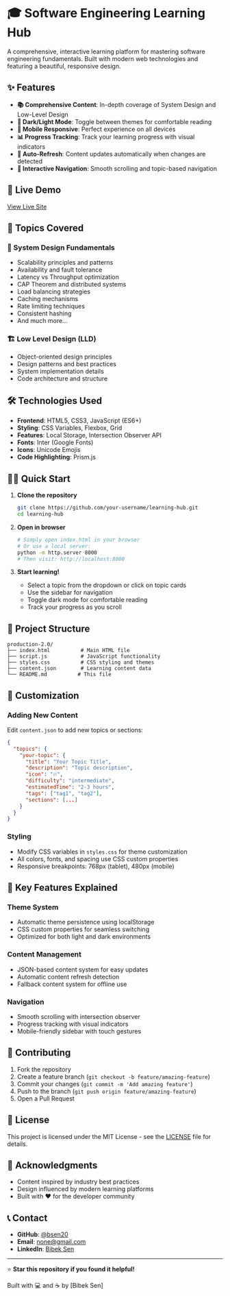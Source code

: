 # 🎓 Software Engineering Learning Hub

A comprehensive, interactive learning platform for mastering software engineering fundamentals. Built with modern web technologies and featuring a beautiful, responsive design.

## ✨ Features

- **📚 Comprehensive Content**: In-depth coverage of System Design and Low-Level Design
- **🌙 Dark/Light Mode**: Toggle between themes for comfortable reading
- **📱 Mobile Responsive**: Perfect experience on all devices
- **📊 Progress Tracking**: Track your learning progress with visual indicators
- **🔄 Auto-Refresh**: Content updates automatically when changes are detected
- **🎯 Interactive Navigation**: Smooth scrolling and topic-based navigation

## 🚀 Live Demo

[View Live Site](https://bsen20.github.io/software-engineering-hub/)

## 📖 Topics Covered

### 🧠 System Design Fundamentals
- Scalability principles and patterns
- Availability and fault tolerance
- Latency vs Throughput optimization
- CAP Theorem and distributed systems
- Load balancing strategies
- Caching mechanisms
- Rate limiting techniques
- Consistent hashing
- And much more...

### 🏗️ Low Level Design (LLD)
- Object-oriented design principles
- Design patterns and best practices
- System implementation details
- Code architecture and structure

## 🛠️ Technologies Used

- **Frontend**: HTML5, CSS3, JavaScript (ES6+)
- **Styling**: CSS Variables, Flexbox, Grid
- **Features**: Local Storage, Intersection Observer API
- **Fonts**: Inter (Google Fonts)
- **Icons**: Unicode Emojis
- **Code Highlighting**: Prism.js

## 🏃‍♂️ Quick Start

1. **Clone the repository**
   ```bash
   git clone https://github.com/your-username/learning-hub.git
   cd learning-hub
   ```

2. **Open in browser**
   ```bash
   # Simply open index.html in your browser
   # Or use a local server:
   python -m http.server 8000
   # Then visit: http://localhost:8000
   ```

3. **Start learning!**
   - Select a topic from the dropdown or click on topic cards
   - Use the sidebar for navigation
   - Toggle dark mode for comfortable reading
   - Track your progress as you scroll

## 📁 Project Structure

```
production-2.0/
├── index.html          # Main HTML file
├── script.js           # JavaScript functionality
├── styles.css          # CSS styling and themes
├── content.json        # Learning content data
└── README.md          # This file
```

## 🎨 Customization

### Adding New Content
Edit `content.json` to add new topics or sections:

```json
{
  "topics": {
    "your-topic": {
      "title": "Your Topic Title",
      "description": "Topic description",
      "icon": "🔥",
      "difficulty": "intermediate",
      "estimatedTime": "2-3 hours",
      "tags": ["tag1", "tag2"],
      "sections": [...]
    }
  }
}
```

### Styling
- Modify CSS variables in `styles.css` for theme customization
- All colors, fonts, and spacing use CSS custom properties
- Responsive breakpoints: 768px (tablet), 480px (mobile)

## 🌟 Key Features Explained

### Theme System
- Automatic theme persistence using localStorage
- CSS custom properties for seamless switching
- Optimized for both light and dark environments

### Content Management
- JSON-based content system for easy updates
- Automatic content refresh detection
- Fallback content system for offline use

### Navigation
- Smooth scrolling with intersection observer
- Progress tracking with visual indicators
- Mobile-friendly sidebar with touch gestures

## 🤝 Contributing

1. Fork the repository
2. Create a feature branch (`git checkout -b feature/amazing-feature`)
3. Commit your changes (`git commit -m 'Add amazing feature'`)
4. Push to the branch (`git push origin feature/amazing-feature`)
5. Open a Pull Request

## 📄 License

This project is licensed under the MIT License - see the [LICENSE](LICENSE) file for details.

## 🙏 Acknowledgments

- Content inspired by industry best practices
- Design influenced by modern learning platforms
- Built with ❤️ for the developer community

## 📞 Contact

- **GitHub**: [@bsen20](https://github.com/bsen20)
- **Email**: none@gmail.com
- **LinkedIn**: [Bibek Sen](https://linkedin.com/in/bsen20)

---

⭐ **Star this repository if you found it helpful!**

Built with 💻 and ☕ by [Bibek Sen]

